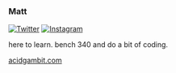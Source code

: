 ### Matt
<a href="https://twitter.com/acidgambit_"><img src="https://img.shields.io/twitter/follow/acidgambit_?label=Twitter&style=social" alt="Twitter"></a>
<a href="https://instagram.com/acidgambit"><img src="https://img.shields.io/instagram/follow/acidgambit?label=Instagram&style=social" alt="Instagram"></a>

here to learn. bench 340 and do a bit of coding.

[acidgambit.com](https://www.acidgambit.com)
